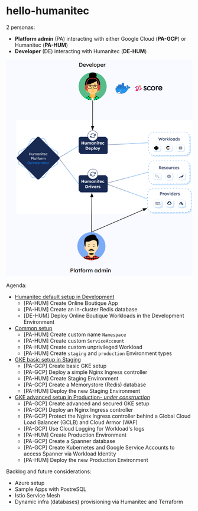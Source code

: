 # hello-humanitec

2 personas:
- **Platform admin** (PA) interacting with either Google Cloud (**PA-GCP**) or Humanitec (**PA-HUM**)
- **Developer** (DE) interacting with Humanitec (**DE-HUM**)

![personas](/images/personas.png)

Agenda:
- [Humanitec default setup in Development](./docs/humanitec-default.md)
  - [PA-HUM] Create Online Boutique App
  - [PA-HUM] Create an in-cluster Redis database
  - [DE-HUM] Deploy Online Boutique Workloads in the Development Environment
- [Common setup](./docs/common.md)
  - [PA-HUM] Create custom name `Namespace`
  - [PA-HUM] Create custom `ServiceAccount`
  - [PA-HUM] Create custom unprivileged Workload
  - [PA-HUM] Create `staging` and `production` Environment types
- [GKE basic setup in Staging](./docs/gke-basic.md)
  - [PA-GCP] Create basic GKE setup
  - [PA-GCP] Deploy a simple Nginx Ingress controller
  - [PA-HUM] Create Staging Environment
  - [PA-GCP] Create a Memorystore (Redis) database
  - [PA-HUM] Deploy the new Staging Environment
- [GKE advanced setup in Production- _under construction_](./docs/gke-advanced.md)
  - [PA-GCP] Create advanced and secured GKE setup
  - [PA-GCP] Deploy an Nginx Ingress controller
  - [PA-GCP] Protect the Nginx Ingress controller behind a Global Cloud Load Balancer (GCLB) and Cloud Armor (WAF)
  - [PA-GCP] Use Cloud Logging for Workload's logs
  - [PA-HUM] Create Production Environment
  - [PA-GCP] Create a Spanner database
  - [PA-GCP] Create Kubernetes and Google Service Accounts to access Spanner via Workload Identity
  - [PA-HUM] Deploy the new Production Environment


Backlog and future considerations:
- Azure setup
- Sample Apps with PostreSQL
- Istio Service Mesh
- Dynamic infra (databases) provisioning via Humanitec and Terraform